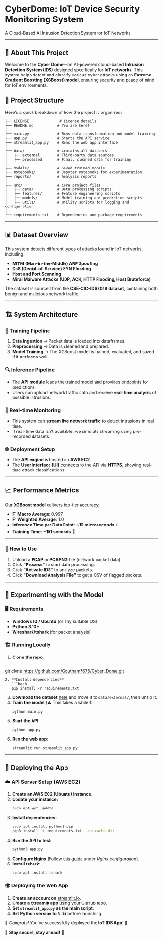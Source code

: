 # CyberDome: IoT Device Security Monitoring System
A Cloud-Based AI Intrusion Detection System for IoT Networks

---

## 🚀 About This Project

Welcome to the **Cyber Dome**—an AI-powered cloud-based **Intrusion Detection System (IDS)** designed specifically for **IoT networks**. This system helps detect and classify various cyber attacks using an **Extreme Gradient Boosting (XGBoost) model**, ensuring security and peace of mind for IoT environments.

## 📂 Project Structure
Here's a quick breakdown of how the project is organized:

```
├── LICENSE              # License details
├── README.md           # You are here!
│
├── main.py             # Runs data transformation and model training
├── app.py              # Starts the API service
├── streamlit_app.py    # Runs the web app interface
│
├── data/               # Contains all datasets
│   ├── external        # Third-party data sources
│   ├── processed       # Final, cleaned data for training
│
├── models/             # Saved trained models
├── notebooks/          # Jupyter notebooks for experimentation
├── reports/            # Analysis reports
│
├── src/                # Core project files
│   ├── data/           # Data processing scripts
│   ├── features/       # Feature engineering scripts
│   ├── models/         # Model training and prediction scripts
│   ├── utils/          # Utility scripts for logging and configuration
│
└── requirements.txt    # Dependencies and package requirements
```

---

## 📊 Dataset Overview
This system detects different types of attacks found in IoT networks, including:

- **MITM (Man-in-the-Middle) ARP Spoofing**
- **DoS (Denial-of-Service) SYN Flooding**
- **Host and Port Scanning**
- **Mirai Malware Attacks (UDP, ACK, HTTP Flooding, Host Bruteforce)**

The dataset is sourced from the **CSE-CIC-IDS2018 dataset**, containing both benign and malicious network traffic.

---

## 🏗 System Architecture

### 🔧 Training Pipeline
1. **Data Ingestion** → Packet data is loaded into dataframes.
2. **Preprocessing** → Data is cleaned and prepared.
3. **Model Training** → The XGBoost model is trained, evaluated, and saved if it performs well.

### 🔍 Inference Pipeline
- The **API module** loads the trained model and provides endpoints for predictions.
- Users can upload network traffic data and receive **real-time analysis** of possible intrusions.

### 📡 Real-time Monitoring
- This system can **stream live network traffic** to detect intrusions in real time.
- If real-time data isn’t available, we simulate streaming using pre-recorded datasets.

### 🌐 Deployment Setup
- The **API engine** is hosted on **AWS EC2**.
- The **User Interface (UI)** connects to the API via **HTTPS**, showing real-time attack classifications.

---

## 📈 Performance Metrics
Our **XGBoost model** delivers top-tier accuracy:

- **F1 Macro Average**: 0.997
- **F1 Weighted Average**: 1.0
- **Inference Time per Data Point**: **~10 microseconds** ⚡
- **Training Time**: **~151 seconds** 🚀

---

### 🚀 How to Use
1. Upload a **PCAP** or **PCAPNG** file (network packet data).
2. Click **"Process"** to start data processing.
3. Click **"Activate IDS"** to analyze packets.
4. Click **"Download Analysis File"** to get a CSV of flagged packets.

---

## 🔬 Experimenting with the Model
### 🖥 Requirements
- **Windows 10 / Ubuntu** (or any suitable OS)
- **Python 3.10+**
- **Wireshark/tshark** (for packet analysis)

### 🏗 Running Locally
1. **Clone the repo**:
   ```bash
git clone https://github.com/Goutham7675/Cyber_Dome.git
```
2. **Install dependencies**:
   ```bash
   pip install -r requirements.txt
   ```
3. **Download the dataset** [here](https://ieee-dataport.org/open-access/iot-network-intrusion-dataset) and move it to `data/external/`, then unzip it.
4. **Train the model** (⚠️ This takes a while!):
   ```bash
   python main.py
   ```
5. **Start the API**:
   ```bash
   python app.py
   ```
6. **Run the web app**:
   ```bash
   streamlit run streamlit_app.py
   ```

---

## 🚀 Deploying the App
### ☁️ API Server Setup (AWS EC2)
1. **Create an AWS EC2 (Ubuntu) instance.**
2. **Update your instance:**
   ```bash
   sudo apt-get update
   ```
3. **Install dependencies:**
   ```bash
   sudo apt install python3-pip
   pip3 install -r requirements.txt --no-cache-dir
   ```
4. **Run the API to test:**
   ```bash
   python3 app.py
   ```
5. **Configure Nginx** (Follow [this guide](https://lcalcagni.medium.com/deploy-your-fastapi-to-aws-ec2-using-nginx-aa8aa0d85ec7) under *Nginx configuration*).
6. **Install tshark**:
   ```bash
   sudo apt install tshark
   ```

### 🌍 Deploying the Web App
1. **Create an account on** [streamlit.io](https://streamlit.io).
2. **Create a Streamlit app** using your GitHub repo.
3. **Set `streamlit_app.py` as the main script**.
4. **Set Python version to `3.10`** before launching.

🎉 *Congrats!* You’ve successfully deployed the **IoT IDS App**! 🚀

🚀 **Stay secure, stay ahead!** 🔐


 
